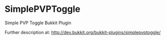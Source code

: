 SimplePVPToggle
==============
Simple PVP Toggle Bukkit Plugin

Further description at: http://dev.bukkit.org/bukkit-plugins/simplepvptoggle/
